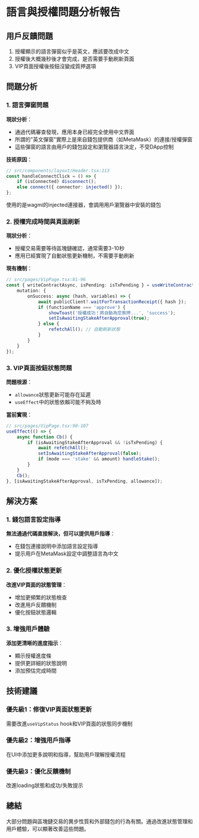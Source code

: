 # 語言與授權問題分析報告

## 用戶反饋問題
1. 授權顯示的語言彈窗似乎是英文，應該要改成中文
2. 授權後大概幾秒後才會完成，是否需要手動刷新頁面
3. VIP頁面授權後按鈕沒變成質押選項

## 問題分析

### 1. 語言彈窗問題
**現狀分析**：
- 通過代碼審查發現，應用本身已經完全使用中文界面
- 所謂的"英文彈窗"實際上是來自錢包提供商（如MetaMask）的連接/授權彈窗
- 這些彈窗的語言由用戶的錢包設定和瀏覽器語言決定，不受DApp控制

**技術原因**：
```typescript
// src/components/layout/Header.tsx:113
const handleConnectClick = () => { 
    if (isConnected) disconnect(); 
    else connect({ connector: injected() }); 
};
```
使用的是wagmi的injected連接器，會調用用戶瀏覽器中安裝的錢包

### 2. 授權完成時間與頁面刷新
**現狀分析**：
- 授權交易需要等待區塊鏈確認，通常需要3-10秒
- 應用已經實現了自動狀態更新機制，不需要手動刷新

**現有機制**：
```typescript
// src/pages/VipPage.tsx:81-96
const { writeContractAsync, isPending: isTxPending } = useWriteContract({
    mutation: {
        onSuccess: async (hash, variables) => {
            await publicClient?.waitForTransactionReceipt({ hash });
            if (functionName === 'approve') {
                showToast('授權成功！將自動為您質押...', 'success');
                setIsAwaitingStakeAfterApproval(true);
            } else {
                refetchAll(); // 自動刷新狀態
            }
        }
    }
});
```

### 3. VIP頁面按鈕狀態問題
**問題根源**：
- `allowance`狀態更新可能存在延遲
- `useEffect`中的狀態依賴可能不夠及時

**當前實現**：
```typescript
// src/pages/VipPage.tsx:98-107
useEffect(() => {
    async function Cb() {
        if (isAwaitingStakeAfterApproval && !isTxPending) {
            await refetchAll();
            setIsAwaitingStakeAfterApproval(false);
            if (mode === 'stake' && amount) handleStake();
        }
    }
    Cb();
}, [isAwaitingStakeAfterApproval, isTxPending, allowance]);
```

## 解決方案

### 1. 錢包語言設定指導
**無法通過代碼直接解決，但可以提供用戶指導**：
- 在錢包連接說明中添加語言設定指導
- 提示用戶在MetaMask設定中調整語言為中文

### 2. 優化授權狀態更新
**改進VIP頁面的狀態管理**：
- 增加更頻繁的狀態檢查
- 改進用戶反饋機制
- 優化按鈕狀態邏輯

### 3. 增強用戶體驗
**添加更清晰的進度指示**：
- 顯示授權進度條
- 提供更詳細的狀態說明
- 添加預估完成時間

## 技術建議

### 優先級1：修復VIP頁面狀態更新
需要改進`useVipStatus` hook和VIP頁面的狀態同步機制

### 優先級2：增強用戶指導
在UI中添加更多說明和指導，幫助用戶理解授權流程

### 優先級3：優化反饋機制
改進loading狀態和成功/失敗提示

## 總結
大部分問題與區塊鏈交易的異步性質和外部錢包的行為有關。通過改進狀態管理和用戶體驗，可以顯著改善這些問題。